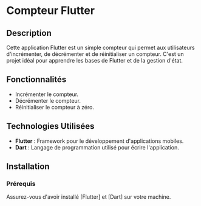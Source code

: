 # Compteur Flutter

## Description

Cette application Flutter est un simple compteur qui permet aux utilisateurs d'incrémenter, de décrémenter et de réinitialiser un compteur. C'est un projet idéal pour apprendre les bases de Flutter et de la gestion d'état.

## Fonctionnalités

- Incrémenter le compteur.
- Décrémenter le compteur.
- Réinitialiser le compteur à zéro.

## Technologies Utilisées

- **Flutter** : Framework pour le développement d'applications mobiles.
- **Dart** : Langage de programmation utilisé pour écrire l'application.

## Installation

### Prérequis

Assurez-vous d'avoir installé [Flutter] et [Dart] sur votre machine.
